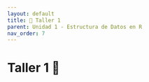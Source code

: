 ```yaml
---
layout: default
title: 📝 Taller 1
parent: Unidad 1 - Estructura de Datos en R
nav_order: 7
---
```


# Taller 1 📝
